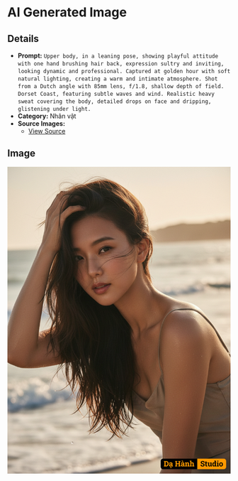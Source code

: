 # AI Generated Image

## Details
- **Prompt:** `Upper body, in a leaning pose, showing playful attitude with one hand brushing hair back, expression sultry and inviting, looking dynamic and professional. Captured at golden hour with soft natural lighting, creating a warm and intimate atmosphere. Shot from a Dutch angle with 85mm lens, f/1.8, shallow depth of field. Dorset Coast, featuring subtle waves and wind. Realistic heavy sweat covering the body, detailed drops on face and dripping, glistening under light.
`
- **Category:** Nhân vật
- **Source Images:**
  - [View Source](https://raw.githubusercontent.com/lenzcomvth/Somethings/main/Models/Female/Female3.jpg)

## Image
![AI Generated Image](./image-2025-10-16T15-53-19-619Z-da0ba.png)